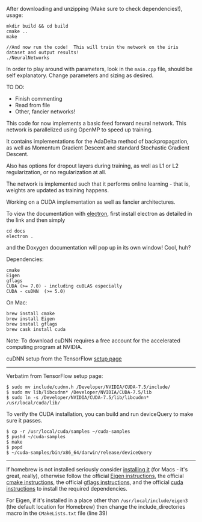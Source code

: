 After downloading and unzipping (Make sure to check dependencies!), usage:

```
mkdir build && cd build
cmake ..
make

//And now run the code!  This will train the network on the iris dataset and output results!
./NeuralNetworks
```

In order to play around with parameters, look in the `main.cpp` file,
should be self explanatory.  Change parameters and sizing as desired.

TO DO:
* Finish commenting
* Read from file
* Other, fancier networks!

This code for now implements a basic feed forward neural network.
This network is parallelized using OpenMP to speed up training.

It contains implementations for the AdaDelta method of backpropagation, as well as 
Momentum Gradient Descent and standard Stochastic Gradient Descent.

Also has options for dropout layers during training, as well as L1 or L2 regularization,
or no regularization at all.

The network is implemented such that it performs online learning - that is, weights are
updated as training happens.

Working on a CUDA implementation as well as fancier architectures.

To view the documentation with [electron](https://github.com/electron/electron/blob/master/docs/tutorial/quick-start.md), first install electron as detailed in the link and then simply
```
cd docs
electron .
```
and the Doxygen documentation will pop up in its own window! Cool, huh?

Dependencies:
```
cmake
Eigen
gflags
CUDA (>= 7.0) - including cuBLAS especially
CUDA - cuDNN  (>= 5.0)
```

On Mac:
```
brew install cmake
brew install Eigen
brew install gflags
brew cask install cuda
```

Note: To download cuDNN requires a free account for the accelerated computing program at NVIDIA.

cuDNN setup from the TensorFlow [setup page](https://www.tensorflow.org/versions/r0.10/get_started/os_setup.html#prepare-environment-for-mac-os-x)

---------------------------------------------------------------------------
Verbatim from TensorFlow setup page:
```
$ sudo mv include/cudnn.h /Developer/NVIDIA/CUDA-7.5/include/
$ sudo mv lib/libcudnn* /Developer/NVIDIA/CUDA-7.5/lib
$ sudo ln -s /Developer/NVIDIA/CUDA-7.5/lib/libcudnn* /usr/local/cuda/lib/
```
To verify the CUDA installation, you can build and run deviceQuery to make sure it passes.
```
$ cp -r /usr/local/cuda/samples ~/cuda-samples
$ pushd ~/cuda-samples
$ make
$ popd
$ ~/cuda-samples/bin/x86_64/darwin/release/deviceQuery
```
---------------------------------------------------------------------------

If homebrew is not installed seriously consider [installing it](http://brew.sh/) (for Macs - it's great, really), otherwise follow the official [Eigen instructions](http://eigen.tuxfamily.org/index.php?title=Main_Page#Download),
the official [cmake instructions](https://cmake.org/install/), the official [gflags instructions](https://gflags.github.io/gflags/), and the official [cuda instructions](https://developer.nvidia.com/cuda-downloads) to install
the required dependencies.
  
For Eigen, if it's installed in a place other than `/usr/local/include/eigen3` (the default location for Homebrew) then change the include_directories macro in the `CMakeLists.txt` file (line 39)
